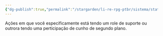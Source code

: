 ```yaml
---
{"dg-publish":true,"permalink":"/stargarden/li-re-rpg-ptbr/sistema/stats/relacoes/supporting/","created":"2025-01-11T01:26:41.487-03:00","updated":"2025-01-12T02:33:21.815-03:00"}
---
```



Ações em que você especificamente está tendo um role de suporte ou outrora tendo uma perticipação de cunho de segundo plano.